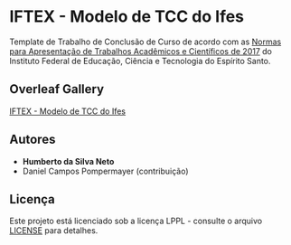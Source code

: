 # IFTEX - Modelo de TCC do Ifes
Template de Trabalho de Conclusão de Curso de acordo com as [Normas para Apresentação de Trabalhos Acadêmicos e Científicos de 2017](https://www.ci.ifes.edu.br/images/stories/2017/biblioteca/caderno_normas_tcc_2017-277_rev_27-11.pdf) do Instituto Federal de Educação, Ciência e Tecnologia do Espírito Santo.

## Overleaf Gallery
[IFTEX - Modelo de TCC do Ifes](https://www.overleaf.com/latex/templates/iftex-modelo-de-tcc-do-ifes/cqxwcjyhkzkp)

## Autores

* **Humberto da Silva Neto**
* Daniel Campos Pompermayer (contribuição)

## Licença

Este projeto está licenciado sob a licença LPPL - consulte o arquivo [LICENSE](LICENSE) para detalhes.
